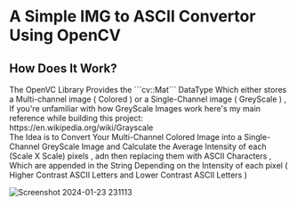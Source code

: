 # A Simple IMG to ASCII Convertor Using OpenCV
## How Does It Work?
<p>The OpenVC Library Provides the ```cv::Mat``` DataType Which either stores a Multi-channel image ( Colored ) or a Single-Channel image ( GreyScale )
, If you're unfamiliar with how GreyScale Images work here's my main reference while building this project:<br />
https://en.wikipedia.org/wiki/Grayscale <br />
The Idea is to Convert Your Multi-Channel Colored Image into a Single-Channel GreyScale Image and Calculate the Average Intensity of each (Scale X Scale) pixels , adn then replacing them with ASCII Characters , Which are appended in the String 
Depending on the Intensity of each pixel ( Higher Contrast ASCII Letters and Lower Contrast ASCII Letters )
</p>


![Screenshot 2024-01-23 231113](https://github.com/yossev/IMG-TO-ASCII/assets/93604359/8dbfb31f-5ea1-443f-878e-958e9e0bfe4e)
